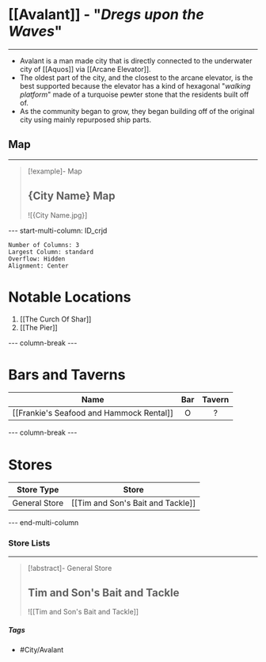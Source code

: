 # [[Avalant]] - "*Dregs upon the Waves*"
---
- Avalant is a man made city that is directly connected to the underwater city of [[Aquos]] via [[Arcane Elevator]]. 
- The oldest part of the city, and the closest to the arcane elevator, is the best supported because the elevator has a kind of hexagonal "*walking platform*" made of a turquoise pewter stone that the residents built off of. 
- As the community began to grow, they began building off of the original city using mainly repurposed ship parts.

## Map 
---
>[!example]- Map 
>## {City Name} Map
>![{City Name.jpg}]

--- start-multi-column: ID_crjd
```column-settings
Number of Columns: 3
Largest Column: standard
Overflow: Hidden
Alignment: Center
```

# Notable Locations
1. [[The Curch Of Shar]]
2. [[The Pier]]

--- column-break ---
# Bars and Taverns

| Name                                     | Bar | Tavern |
| ---------------------------------------- | :-: | :----: |
| [[Frankie's Seafood and Hammock Rental]] |  O  |   ?    |

--- column-break ---
# Stores

|  Store Type   |               Store               |
| :-----------: | :-------------------------------: |
| General Store | [[Tim and Son's Bait and Tackle]] |


--- end-multi-column
### Store Lists 
---
>[!abstract]- General Store 
>## Tim and Son's Bait and Tackle
>![[Tim and Son's Bait and Tackle]]

##### Tags 
- #City/Avalant